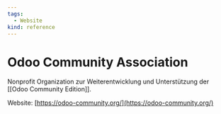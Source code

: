 ```yaml
---
tags:
  - Website
kind: reference
---
```

# Odoo Community Association

Nonprofit Organization zur Weiterentwicklung und Unterstützung der [[Odoo Community Edition]].

Website: [https://odoo-community.org/](https://odoo-community.org/)